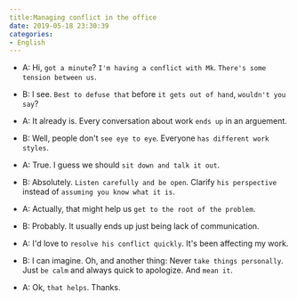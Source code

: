 ```yaml
---
title:Managing conflict in the office
date: 2019-05-18 23:30:39
categories:
- English
---
```


- A: Hi, `got a minute`? `I'm having a conflict with Mk`. `There's some tension between us`.

- B: I see. `Best to defuse that` before `it gets out of hand`, `wouldn't you say`?

- A: It already is. Every conversation about work `ends up` in an arguement.
  
- B: Well, people don't `see eye to eye`. Everyone `has different work styles`.

- A: True. I guess we should `sit down and talk it out`.

- B: Absolutely. `Listen carefully and be open`. Clarify `his perspective` instead of `assuming you know what it is`.

- A: Actually, that might help us `get to the root of the problem`.

- B: Probably. It usually ends up just being lack of communication.

- A: I'd love to `resolve his conflict quickly`. It's been affecting my work.

- B: I can imagine. Oh, and another thing: Never `take things personally`. Just `be calm` and always quick to apologize. And `mean it`.

- A: Ok, `that helps`. Thanks.